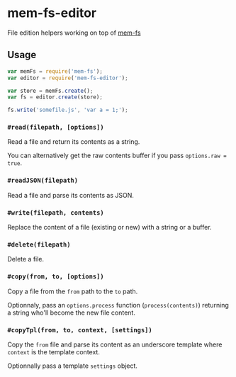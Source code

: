 mem-fs-editor
=============

File edition helpers working on top of [mem-fs](https://github.com/SBoudrias/mem-fs)

Usage
-------------

```js
var memFs = require('mem-fs');
var editor = require('mem-fs-editor');

var store = memFs.create();
var fs = editor.create(store);

fs.write('somefile.js', 'var a = 1;');
```

### `#read(filepath, [options])`

Read a file and return its contents as a string.

You can alternatively get the raw contents buffer if you pass `options.raw = true`.

### `#readJSON(filepath)`

Read a file and parse its contents as JSON.

### `#write(filepath, contents)`

Replace the content of a file (existing or new) with a string or a buffer.

### `#delete(filepath)`

Delete a file.

### `#copy(from, to, [options])`

Copy a file from the `from` path to the `to` path.

Optionnaly, pass an `options.process` function (`process(contents)`) returning a string who'll become the new file content.

### `#copyTpl(from, to, context, [settings])`

Copy the `from` file and parse its content as an underscore template where `context` is the template context.

Optionnally pass a template `settings` object.
